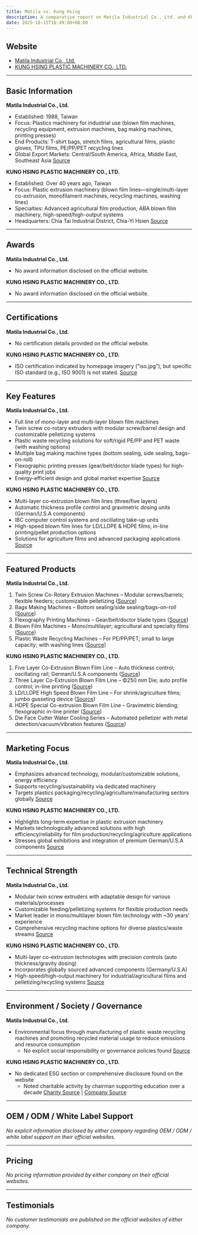 ```yaml
---
title: Matila vs. Kung Hsing
description: A comparative report on Matila Industrial Co., Ltd. and KUNG HSING PLASTIC MACHINERY CO., LTD., two prominent Taiwanese companies in the plastic machinery industry.
date: 2025-10-15T16:49:00+08:00
---
```


## Website
- [Matila Industrial Co., Ltd.](https://www.matilataiwan.com)
- [KUNG HSING PLASTIC MACHINERY CO., LTD.](https://www.kunghsing.com.tw)

---

## Basic Information

**Matila Industrial Co., Ltd.**
- Established: 1988, Taiwan
- Focus: Plastics machinery for industrial use (blown film machines, recycling equipment, extrusion machines, bag making machines, printing presses)
- End Products: T-shirt bags, stretch films, agricultural films, plastic gloves, TPU films, PE/PP/PET recycling lines
- Global Export Markets: Central/South America, Africa, Middle East, Southeast Asia
  [Source](https://www.matilataiwan.com)

**KUNG HSING PLASTIC MACHINERY CO., LTD.**
- Established: Over 40 years ago, Taiwan
- Focus: Plastic extrusion machinery (blown film lines—single/multi-layer co-extrusion, monofilament machines, recycling machines, washing lines)
- Specialties: Advanced agricultural film production, ABA blown film machinery, high-speed/high-output systems
- Headquarters: Chia Tai Industrial District, Chia-Yi Hsien
  [Source](https://www.kunghsing.com.tw)

---

## Awards

**Matila Industrial Co., Ltd.**
- No award information disclosed on the official website.

**KUNG HSING PLASTIC MACHINERY CO., LTD.**
- No award information disclosed on the official website.

---

## Certifications

**Matila Industrial Co., Ltd.**
- No certification details provided on the official website.

**KUNG HSING PLASTIC MACHINERY CO., LTD.**
- ISO certification indicated by homepage imagery ("iso.jpg"), but specific ISO standard (e.g., ISO 9001) is not stated.
  [Source](https://www.kunghsing.com.tw)

---

## Key Features

**Matila Industrial Co., Ltd.**
- Full line of mono-layer and multi-layer blown film machines
- Twin screw co-rotary extruders with modular screw/barrel design and customizable pelletizing systems
- Plastic waste recycling solutions for soft/rigid PE/PP and PET waste (with washing options)
- Multiple bag making machine types (bottom sealing, side sealing, bags-on-roll)
- Flexographic printing presses (gear/belt/doctor blade types) for high-quality print jobs
- Energy-efficient design and global market expertise
  [Source](https://www.matilataiwan.com)

**KUNG HSING PLASTIC MACHINERY CO., LTD.**
- Multi-layer co-extrusion blown film lines (three/five layers)
- Automatic thickness profile control and gravimetric dosing units (German/U.S.A components)
- IBC computer control systems and oscillating take-up units
- High-speed blown film lines for LD/LLDPE & HDPE films; in-line printing/pellet production options
- Solutions for agriculture films and advanced packaging applications
  [Source](https://www.kunghsing.com.tw)

---

## Featured Products

**Matila Industrial Co., Ltd.**
1. Twin Screw Co-Rotary Extrusion Machines – Modular screws/barrels; flexible feeders; customizable pelletizing ([Source](https://www.matilataiwan.com/en/product-categories/twin-screw-co-rotary-extrusion-machines))
2. Bags Making Machines – Bottom sealing/side sealing/bags-on-roll ([Source](https://www.matilataiwan.com/en/product-categories/bags-making-machines))
3. Flexography Printing Machines – Gear/belt/doctor blade types ([Source](https://www.matilataiwan.com/en/product-categories/printing-machine))
4. Blown Film Machines – Mono/multilayer; agricultural and specialty films ([Source](https://www.matilataiwan.com/en/product-categories/blown-film-machine))
5. Plastic Waste Recycling Machines – For PE/PP/PET; small to large capacity; with washing lines ([Source](https://www.matilataiwan.com/en/product-categories/plastic-waste-recycling-machines))

**KUNG HSING PLASTIC MACHINERY CO., LTD.**
1. Five Layer Co-Extrusion Blown Film Line – Auto thickness control; oscillating rail; German/U.S.A components ([Source](https://www.kunghsing.com.tw/))
2. Three Layer Co-Extrusion Blown Film Line – Φ250 mm Die; auto profile control; in-line printing ([Source](https://www.kunghsing.com.tw/))
3. LD/LLDPE High Speed Blown Film Line – For shrink/agriculture films; jumbo gusseting device ([Source](https://www.kunghsing.com.tw/))
4. HDPE Special Co-extrusion Blown Film Line – Gravimetric blending; flexographic in-line printer ([Source](https://www.kunghsing.com.tw/))
5. Die Face Cutter Water Cooling Series – Automated pelletizer with metal detection/vacuum/vibration features ([Source](https://www.kunghsing.com.tw/))

---

## Marketing Focus

**Matila Industrial Co., Ltd.**
- Emphasizes advanced technology, modular/customizable solutions, energy efficiency
- Supports recycling/sustainability via dedicated machinery
- Targets plastics packaging/recycling/agriculture/manufacturing sectors globally
  [Source](https://www.matilataiwan.com)

**KUNG HSING PLASTIC MACHINERY CO., LTD.**
- Highlights long-term expertise in plastic extrusion machinery
- Markets technologically advanced solutions with high efficiency/reliability for film production/recycling/agriculture applications
- Stresses global exhibitions and integration of premium German/U.S.A components
  [Source](https://www.kunghsing.com.tw)

---

## Technical Strength

**Matila Industrial Co., Ltd.**
- Modular twin screw extruders with adaptable design for various materials/processes
- Customizable feeding/pelletizing systems for flexible production needs
- Market leader in mono/multilayer blown film technology with ~30 years’ experience
- Comprehensive recycling machine options for diverse plastics/waste streams
  [Source](https://www.matilataiwan.com)

**KUNG HSING PLASTIC MACHINERY CO., LTD.**
- Multi-layer co-extrusion technologies with precision controls (auto thickness/gravity dosing)
- Incorporates globally sourced advanced components (Germany/U.S.A)
- High-speed/high-output machinery for industrial/agricultural films and pelletizing/recycling systems
  [Source](https://www.kunghsing.com.tw)

---

## Environment / Society / Governance

**Matila Industrial Co., Ltd.**
- Environmental focus through manufacturing of plastic waste recycling machines and promoting recycled material usage to reduce emissions and resource consumption
    - No explicit social responsibility or governance policies found
    [Source](https://www.matilataiwan.com)

**KUNG HSING PLASTIC MACHINERY CO., LTD.**
- No dedicated ESG section or comprehensive disclosure found on the website
    - Noted charitable activity by chairman supporting education over a decade
    [Charity Source](https://www.kunghsing.com.tw/news_i_Dedication-to-Charity.html) | [Company Source](https://www.kunghsing.com.tw)

---

## OEM / ODM / White Label Support

*No explicit information disclosed by either company regarding OEM / ODM / white label support on their official websites.*

---

## Pricing

*No pricing information provided by either company on their official websites.*

---

## Testimonials

*No customer testimonials are published on the official websites of either company.*